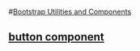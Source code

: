 #[Bootstrap Utilities and Components]()
## [button component](https://getbootstrap.com/docs/4.2/components/buttons/#examples)
